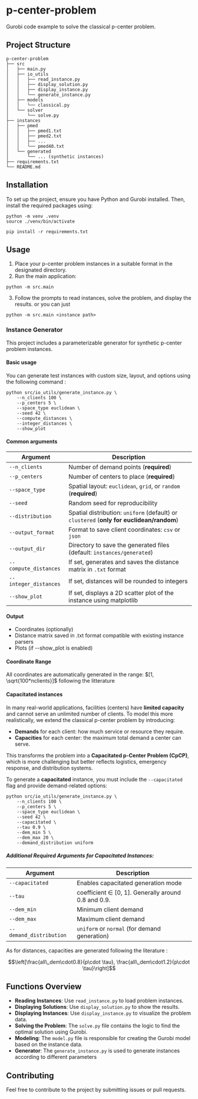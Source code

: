 # p-center-problem
Gurobi code example to solve the classical p-center problem.

## Project Structure
```
p-center-problem
├── src
│   ├── main.py
│   ├── io_utils
│   │   ├── read_instance.py
│   │   ├── display_solution.py
│   │   ├── display_instance.py
│   │   └── generate_instance.py
│   ├── models
│   │   └── classical.py
│   └── solver
│       └── solve.py
├── instances
│   ├── pmed
│   │   ├── pmed1.txt
│   │   ├── pmed2.txt
│   │   ├── ...
│   │   └── pmed40.txt
│   └── generated
│       └── ... (synthetic instances)
├── requirements.txt
└── README.md
```





## Installation
To set up the project, ensure you have Python and Gurobi installed. Then, install the required packages using:

```
python -m venv .venv
source ./venv/bin/activate

pip install -r requirements.txt
```

## Usage
1. Place your p-center problem instances in a suitable format in the designated directory.
2. Run the main application:

```
python -m src.main
```

3. Follow the prompts to read instances, solve the problem, and display the results.
or you can just 
```
python -m src.main <instance path>
```

### Instance Generator
This project includes a parameterizable generator for synthetic p-center problem instances.

#### Basic usage
You can generate test instances with custom size, layout, and options using the following command :
```
python src/io_utils/generate_instance.py \
    --n_clients 100 \
    --p_centers 5 \
    --space_type euclidean \
    --seed 42 \
    --compute_distances \
    --integer_distances \
    --show_plot
```

#### Common arguments
| Argument              | Description                                                                              |
| --------------------- | ---------------------------------------------------------------------------------------- |
| `--n_clients`         | Number of demand points (**required**)                                                   |
| `--p_centers`         | Number of centers to place (**required**)                                                |
| `--space_type`        | Spatial layout: `euclidean`, `grid`, or `random` (**required**)                          |
| `--seed`              | Random seed for reproducibility                                                          |
| `--distribution`      | Spatial distribution: `uniform` (default) or `clustered` (**only for euclidean/random**) |
| `--output_format`     | Format to save client coordinates: `csv` or `json`                                       |
| `--output_dir`        | Directory to save the generated files (default: `instances/generated`)                   |
| `--compute_distances` | If set, generates and saves the distance matrix in `.txt` format                         |
| `--integer_distances` | If set, distances will be rounded to integers                                            |
| `--show_plot`         | If set, displays a 2D scatter plot of the instance using matplotlib                      |



#### Output
- Coordinates (optionally)
- Distance matrix saved in .txt format compatible with existing instance parsers
- Plots (if --show_plot is enabled)

#### Coordinate Range
All coordinates are automatically generated in the range:
$[1, \sqrt{100*nclients}]$ following the litterature 


#### Capacitated instances
In many real-world applications, facilities (centers) have **limited capacity** and cannot serve an unlimited number of clients. To model this more realistically, we extend the classical p-center problem by introducing:

- **Demands** for each client: how much service or resource they require.
- **Capacities** for each center: the maximum total demand a center can serve.

This transforms the problem into a **Capacitated p-Center Problem (CpCP)**, which is more challenging but better reflects logistics, emergency response, and distribution systems.

To generate a **capacitated** instance, you must include the `--capacitated` flag and provide demand-related options:
```
python src/io_utils/generate_instance.py \
    --n_clients 100 \
    --p_centers 5 \
    --space_type euclidean \
    --seed 42 \
    --capacitated \
    --tau 0.9 \
    --dem_min 5 \
    --dem_max 20 \
    --demand_distribution uniform
```
##### Additional Required Arguments for Capacitated Instances:
| Argument                | Description                                                                 |
| ----------------------- | --------------------------------------------------------------------------- |
| `--capacitated`         | Enables capacitated generation mode                                         |
| `--tau`                 | coefficient $\in$ [0, 1]. Generally around 0.8 and 0.9. |
| `--dem_min`             | Minimum client demand                                                       |
| `--dem_max`             | Maximum client demand                                                       |
| `--demand_distribution` | `uniform` or `normal` (for demand generation)                               |

As for distances, capacities are generated following the literature : 

$$\left[\frac{all\_dem\cdot0.8}{p\cdot \tau}, \frac{all\_dem\cdot1.2}{p\cdot \tau}\right]$$


## Functions Overview
- **Reading Instances**: Use `read_instance.py` to load problem instances.
- **Displaying Solutions**: Use `display_solution.py` to show the results.
- **Displaying Instances**: Use `display_instance.py` to visualize the problem data.
- **Solving the Problem**: The `solve.py` file contains the logic to find the optimal solution using Gurobi.
- **Modeling**: The `model.py` file is responsible for creating the Gurobi model based on the instance data.
- **Generator**: The `generate_instance.py` is used to generate instances according to different parameters

## Contributing
Feel free to contribute to the project by submitting issues or pull requests.
